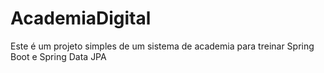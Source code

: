 # AcademiaDigital
Este é um projeto simples de um sistema de academia para treinar Spring Boot e Spring Data JPA
